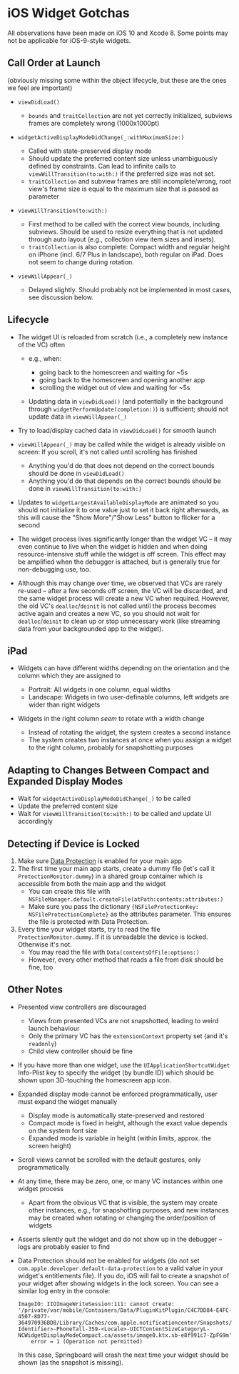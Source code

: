 # iOS Widget Gotchas

All observations have been made on iOS 10 and Xcode 8. Some points may not be applicable for iOS-9-style widgets.

## Call Order at Launch

(obviously missing some within the object lifecycle, but these are the ones we feel are important)

* `viewDidLoad()`
	
	* `bounds` and `traitCollection` are not yet correctly initialized, subviews frames are completely wrong (1000x1000pt)

* `widgetActiveDisplayModeDidChange(_:withMaximumSize:)`
	
	* Called with state-preserved display mode
	* Should update the preferred content size unless unambiguously defined by constraints. Can lead to infinite calls to `viewWillTransition(to:with:)` if the preferred size was not set.
	* `traitCollection` and subview frames are still incomplete/wrong, root view's frame size is equal to the maximum size that is passed as parameter
	
* `viewWillTransition(to:with:)`
	
	* First method to be called with the correct view bounds, including subviews. Should be used to resize everything that is not updated through auto layout (e.g., collection view item sizes and insets).
	* `traitCollection` is also complete: Compact width and regular height on iPhone (incl. 6/7 Plus in landscape), both regular on iPad. Does not seem to change during rotation.
	
* `viewWillAppear(_)`

	* Delayed slightly. Should probably not be implemented in most cases, see discussion below.

## Lifecycle

* The widget UI is reloaded from scratch (i.e., a completely new instance of the VC) often
	* e.g., when:
		* going back to the homescreen and waiting for ~5s
		* going back to the homescreen and opening another app
		* scrolling the widget out of view and waiting for ~5s
		
	* Updating data in `viewDidLoad()` (and potentially in the background through `widgetPerformUpdate(completion:)`) is sufficient; should not update data in `viewWillAppear(_)`
	
* Try to load/display cached data in `viewDidLoad()` for smooth launch
	
* `viewWillAppear(_)` may be called while the widget is already visible on screen: If you scroll, it's not called until scrolling has finished
	* Anything you'd do that does not depend on the correct bounds should be done in `viewDidLoad()`
	* Anything you'd do that depends on the correct bounds should be done in `viewWillTransition(to:with:)`

* Updates to `widgetLargestAvailableDisplayMode` are animated so you should not initialize it to one value just to set it back right afterwards, as this will cause the "Show More"/"Show Less" button to flicker for a second 

* The widget process lives significantly longer than the widget VC – it may even continue to live when the widget is hidden and when doing resource-intensive stuff while the widget is off screen. This effect may be amplified when the debugger is attached, but is generally true for non-debugging use, too.

* Although this may change over time, we observed that VCs are rarely re-used – after a few seconds off screen, the VC will be discarded, and the same widget process will create a new VC when required. However, the old VC's `dealloc`/`deinit` is not called until the process becomes active again and creates a new VC, so you should not wait for `dealloc`/`deinit` to clean up or stop unnecessary work (like streaming data from your backgrounded app to the widget).

## iPad

* Widgets can have different widths depending on the orientation and the column which they are assigned to
	* Portrait: All widgets in one column, equal widths
	* Landscape: Widgets in two user-definable columns, left widgets are wider than right widgets
	
* Widgets in the right column *seem* to rotate with a width change
	* Instead of rotating the widget, the system creates a second instance
	* The system creates two instances at once when you assign a widget to the right column, probably for snapshotting purposes
	
## Adapting to Changes Between Compact and Expanded Display Modes

* Wait for `widgetActiveDisplayModeDidChange(_)` to be called
* Update the preferred content size
* Wait for `viewWillTransition(to:with:)` to be called and update UI accordingly

## Detecting if Device is Locked

1. Make sure [Data Protection](https://developer.apple.com/library/content/documentation/IDEs/Conceptual/AppDistributionGuide/AddingCapabilities/AddingCapabilities.html#//apple_ref/doc/uid/TP40012582-CH26-SW30) is enabled for your main app
2. The first time your main app starts, create a dummy file (let's call it `ProtectionMonitor.dummy`) in a shared group container which is accessible from both the main app and the widget
	* You can create this file with `NSFileManager.default.createFile(atPath:contents:attributes:)`
	* Make sure you pass the dictionary `{NSFileProtectionKey: NSFileProtectionComplete}` as the attributes parameter. This ensures the file is protected with Data Protection.
3. Every time your widget starts, try to read the file `ProtectionMonitor.dummy`. If it is unreadable the device is locked. Otherwise it's not. 
	* You may read the file with `Data(contentsOfFile:options:)`
	* However, every other method that reads a file from disk should be fine, too

## Other Notes

* Presented view controllers are discouraged
	* Views from presented VCs are not snapshotted, leading to weird launch behaviour
	* Only the primary VC has the `extensionContext` property set (and it's `readonly`)
	* Child view controller should be fine

* If you have more than one widget, use the `UIApplicationShortcutWidget` Info-Plist key to specify the widget (by bundle ID) which should be shown upon 3D-touching the homescreen app icon.

* Expanded display mode cannot be enforced programmatically, user must expand the widget manually
	* Display mode is automatically state-preserved and restored
	* Compact mode is fixed in height, although the exact value depends on the system font size
	* Expanded mode is variable in height (within limits, approx. the screen height)

* Scroll views cannot be scrolled with the default gestures, only programmatically

* At any time, there may be zero, one, or many VC instances within one widget process
	* Apart from the obvious VC that is visible, the system may create other instances, e.g., for snapshotting purposes, and new instances may be created when rotating or changing the order/position of widgets
	
* Asserts silently quit the widget and do not show up in the debugger – logs are probably easier to find

* Data Protection should not be enabled for widgets (do not set `com.apple.developer.default-data-protection` to a valid value in your widget's entitlements file). If you do, iOS will fail to create a snapshot of your widget after showing widgets in the lock screen. You can see a similar log entry in the console:
	```
	ImageIO: IIOImageWriteSession:111: cannot create: '/private/var/mobile/Containers/Data/PluginKitPlugin/C4C7DD84-E4FC-4507-8D77-364970936BD8/Library/Caches/com.apple.notificationcenter/Snapshots/<Widget-Identifier>-PhoneTall-359-<Locale>-UICTContentSizeCategoryL-NCWidgetDisplayModeCompact.ca/assets/image0.ktx.sb-e8f991c7-ZpFG9m'
		error = 1 (Operation not permitted)
	```
	In this case, Springboard will crash the next time your widget should be shown (as the snapshot is missing).
